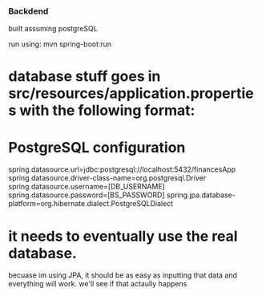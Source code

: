 ### Backdend

built assuming postgreSQL

run using: mvn spring-boot:run

# database stuff goes in src/resources/application.properties with the following format:

# PostgreSQL configuration
spring.datasource.url=jdbc:postgresql://localhost:5432/financesApp
spring.datasource.driver-class-name=org.postgresql.Driver
spring.datasource.username=[DB_USERNAME]
spring.datasource.password=[BS_PASSWORD]
spring.jpa.database-platform=org.hibernate.dialect.PostgreSQLDialect


# it needs to eventually use the real database.
becuase im using JPA, it should be as easy as inputting that data and everything will work. 
we'll see if that actaully happens

